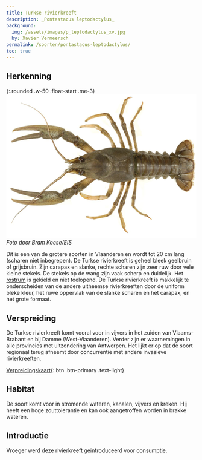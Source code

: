 ```yaml
---
title: Turkse rivierkreeft
description: _Pontastacus leptodactylus_
background:
  img: /assets/images/p_leptodactylus_xv.jpg
  by: Xavier Vermeersch
permalink: /soorten/pontastacus-leptodactylus/
toc: true
---
```


## Herkenning

{:.rounded .w-50 .float-start .me-3}
[![photo](/assets/images/a_leptodactylus_bk.jpg)](/assets/images/a_leptodactylus_bk.jpg)
_Foto door Bram Koese/EIS_

Dit is een van de grotere soorten in Vlaanderen en wordt tot 20 cm lang (scharen niet inbegrepen). De Turkse rivierkreeft is geheel bleek geelbruin of grijsbruin. Zijn carapax en slanke, rechte scharen zijn zeer ruw door vele kleine stekels. De stekels op de wang zijn vaak scherp en duidelijk. Het [rostrum](/determinatie/) is gekield en niet toelopend. De Turkse rivierkreeft is makkelijk te onderscheiden van de andere uitheemse rivierkreeften door de uniform bleke kleur, het ruwe oppervlak van de slanke scharen en het carapax,  en het grote formaat.

## Verspreiding

De Turkse rivierkreeft komt vooral voor in vijvers in het zuiden van Vlaams-Brabant en bij Damme (West-Vlaanderen). Verder zijn er waarnemingen in alle provincies met uitzondering van Antwerpen. Het lijkt er op dat de soort regionaal terug afneemt door concurrentie met andere invasieve rivierkreeften.

[Verpreidingskaart](/kaart/){:.btn .btn-primary .text-light}

## Habitat

De soort komt voor in stromende wateren, kanalen, vijvers en kreken. Hij heeft een hoge zouttolerantie en kan ook aangetroffen worden in brakke wateren.

## Introductie

Vroeger werd deze rivierkreeft geïntroduceerd voor consumptie.
